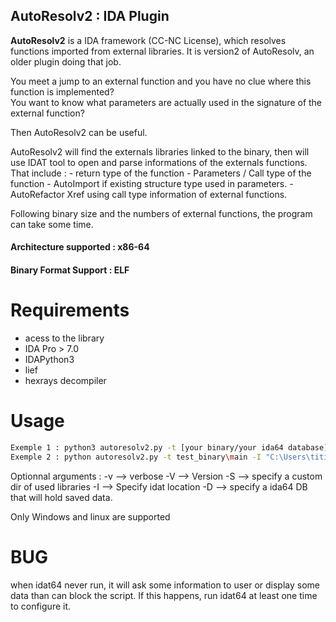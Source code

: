 ## AutoResolv2 : IDA Plugin

__AutoResolv2__ is a IDA framework (CC-NC License), which resolves functions imported from external libraries. It is version2 of AutoResolv, an older plugin doing that job.  

You meet a jump to an external function and you have no clue where this function is implemented?  
You want to know what parameters are actually used in the signature of the external function?  

Then AutoResolv2 can be useful.

AutoResolv2 will find the externals libraries linked to the binary, then will use IDAT tool to open and parse informations of the externals functions.
That include : 
    - return type of the function
    - Parameters / Call type of the function
    - AutoImport if existing structure type used in parameters.
    - AutoRefactor Xref using call type information of external functions.

Following binary size and the numbers of external functions, the program can take some time.  


#### Architecture supported : x86-64
#### Binary Format Support : ELF

# Requirements 

- acess to the library
- IDA Pro > 7.0
- IDAPython3
- lief
- hexrays decompiler


# Usage

```bash
Exemple 1 : python3 autoresolv2.py -t [your binary/your ida64 database] 
Exemple 2 : python autoresolv2.py -t test_binary\main -I "C:\Users\titip\OneDrive\Desktop\secu\ida\idat64.exe" -v -D test_binary\main.i64
```


Optionnal arguments : 
    -v --> verbose
    -V --> Version
    -S --> specify a custom dir of used libraries
    -I --> Specify idat location
    -D --> specify a ida64 DB that will hold saved data. 

Only Windows and linux are supported

# BUG

when idat64 never run, it will ask some information to user or display some data than can block the script. 
If this happens, run idat64 at least one time to configure it. 